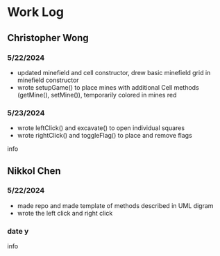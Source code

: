 # Work Log

## Christopher Wong

### 5/22/2024

- updated minefield and cell constructor, drew basic minefield grid in minefield constructor
- wrote setupGame() to place mines with additional Cell methods (getMine(), setMine()), temporarily colored in mines red

### 5/23/2024

- wrote leftClick() and excavate() to open individual squares
- wrote rightClick() and toggleFlag() to place and remove flags

info


## Nikkol Chen

### 5/22/2024

- made repo and made template of methods described in UML digram
- wrote the left click and right click
### date y

info
